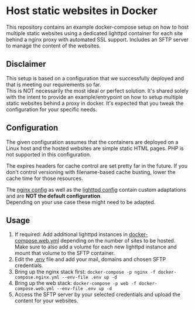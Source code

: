 # Host static websites in Docker

This repository contains an example docker-compose setup on how to host multiple static websites using a dedicated
lighttpd container for each site behind a nginx proxy with automated SSL support. Includes an SFTP server to manage the
content of the websites.

## Disclaimer

This setup is based on a configuration that we successfully deployed and that is meeting our requirements so far.  
This is NOT necessarily the most ideal or perfect solution. It's shared solely with the intent to provide an
example/entrypoint on how to setup multiple static websites behind a proxy in docker. It's expected that you tweak the
configuration for your specific needs.

## Configuration

The given configuration assumes that the containers are deployed on a Linux host and the hosted websites are simple
static HTML pages. PHP is not supported in this configuration.

The expires headers for cache control are set pretty far in the future. If you don't control versioning with
filename-based cache busting, lower the cache time for those resources.

The [nginx config](nginx/nginx.conf) as well as the [lighttpd config](lighttpd/lighttpd.conf) contain custom adaptations
and are **NOT the default configuration**.  
Depending on your use case these might need to be adapted.

## Usage

1. If required: Add additional lighttpd instances in [docker-compose.web.yml](docker-compose.web.yml) depending on the
   number of sites to be hosted.  
   Make sure to also add a volume for each new lighttpd instance and mount that volume to
   the SFTP container.
2. Edit the [.env](.env) file and add your mail, domains and chosen SFTP credentials.
3. Bring up the nginx stack first: `docker-compose -p nginx -f docker-compose.nginx.yml --env-file .env up -d`
4. Bring up the web stack: `docker-compose -p web -f docker-compose.web.yml --env-file .env up -d`
5. Access the SFTP server by your selected credentials and upload the content for your websites.
